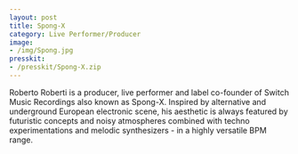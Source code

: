 ```yaml
---
layout: post
title: Spong-X
category: Live Performer/Producer
image:
- /img/Spong.jpg
presskit:
- /presskit/Spong-X.zip
---
```

Roberto Roberti is a producer, live performer and label co-founder of Switch Music Recordings also known as Spong-X. Inspired by alternative and underground European electronic scene, his aesthetic is always featured by futuristic concepts and noisy atmospheres combined with techno experimentations and melodic synthesizers - in a highly versatile BPM range.